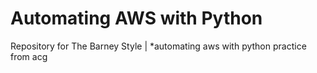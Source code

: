 # Automating AWS with Python
Repository for The Barney Style | *automating aws with python practice from acg
